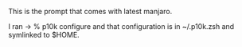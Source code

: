 This is the prompt that comes with latest manjaro.

I ran -> % p10k configure and that configuration is in ~/.p10k.zsh and symlinked to $HOME.
